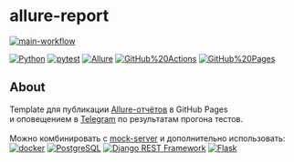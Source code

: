 # allure-report

[![main-workflow](https://github.com/vamotest/allure-report/actions/workflows/main-workflow.yml/badge.svg)](https://github.com/vamotest/allure-report/actions/workflows/main-workflow.yml)

[![Python](https://img.shields.io/badge/-Python-464646?style=flat-square&logo=Python)](https://www.python.org/)
[![pytest](https://img.shields.io/badge/-pytest-464646?style=flat-square&logo=pytest)](https://docs.pytest.org/en/stable/contents.html/)
[![Allure](https://img.shields.io/badge/-Allure-464646?style=flat-square&logo=Allure)](http://allure.qatools.ru/)
[![GitHub%20Actions](https://img.shields.io/badge/-GitHub%20Actions-464646?style=flat-square&logo=GitHub%20actions)](https://github.com/features/actions/)
[![GitHub%20Pages](https://img.shields.io/badge/-GitHub%20Pages-464646?style=flat-square&logo=GitHub%20Pages)](https://pages.github.com/)

## About
Template для публикации [Allure-отчётов](https://vamotest.github.io/allure-report/) в GitHub Pages <br>
и оповещением в [Telegram](https://t.me/vamotest_bot) по результатам прогона тестов.<br><br>
Можно комбинировать с [mock-server](https://github.com/vamotest/mock_server) и дополнительно использовать:
<br>
[![docker](https://img.shields.io/badge/-Docker-464646?style=flat-square&logo=docker)](https://www.docker.com/)
[![PostgreSQL](https://img.shields.io/badge/-PostgreSQL-464646?style=flat-square&logo=PostgreSQL)](https://www.postgresql.org/)
[![Django REST Framework](https://img.shields.io/badge/-Django%20REST%20Framework-464646?style=flat-square&logo=Django%20REST%20Framework)](https://www.django-rest-framework.org/) 
[![Flask](https://img.shields.io/badge/-Flask-464646?style=flat-square&logo=Flask)](https://flask.palletsprojects.com/en/1.1.x/)
